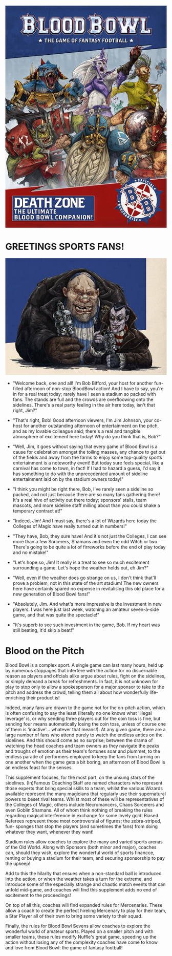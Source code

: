 ![](../media/death_zone/cover.jpg)

# GREETINGS SPORTS FANS!

![](../media/death_zone/bob_and_jim.jpg)

* "Welcome back, one and all! I'm Bob Bifford, your host for another fun-filled afternoon of non-stop BloodBowl action! And I have to say, you're in for a real treat today; rarely have I seen a stadium so packed with fans. The stands are full and the crowds are overfloowing onto the sidelines. There's a real party feeling in the air here today, isn't that right, Jim?"

* "That's right, Bob! Good afternoon viewers, I'm Jim Johnson, your co-host for another outstanding afternoon of entertainment on the pitch, and as my lovable colleague said; there's a real and tangible atmosphere of excitement here today! Why do you think that is, Bob?"

* "Well, Jim, it goes without saying that every game of Blood Bowl is a cause for celebration amongst the toiling masses, any chance to get out of the fields and away from the farms to enjoy some top-quality sports entertainment is a noteworthy event! But today sure feels special, like a carnival has come to town, in fact! If I had to hazard a guess, I'd say it has something to do with the unprecedented amount of sideline entertainment laid on by the stadium owners today!"

* "I think you might be right there, Bob, I've rarely seen a sideline so packed, and not just because there are so many fans gathering there! It's a real hive of activity out there today; sponsors' stalls, team mascots, and more sideline staff milling about than you could shake a temporary contract at!"

* "Indeed, Jim! And I must say, there's a lot of Wizards here today the Colleges of Magic have really turned out in numbers!"

* "They have, Bob, they sure have! And it's not just the Colleges, I can see more than a few Sorcerers, Shamans and even the odd Witch or two. There's going to be quite a lot of firreworks before the end of play today and no mistake!"

* "Let's hope so, Jim! It really is a treat to see so much excitement surrounding a game. Let's hope the weather holds out, eh Jim?"

* "Well, even if the weather does go strange on us, I don't think that'll prove a problem, not in this state of the art stadium! The new owners here have certainly spared no expense in revitalising this old place for a new generation of Blood Bowl fans!"

* "Absolutely, Jim. And what's more impressive is the investment in new players. I was here just last week, watching an amateur seven-a-side game, and that was quite the spectacle!"

* "It's superb to see such investment in the game, Bob. If my heart was still beating, it'd skip a beat!"

# Blood on the Pitch

Blood Bowl is a complex sport. A single game can last many hours, held up by numerous stoppages that interfere with the action for no discernable reason as players and offcials alike argue about rules, fight on the sidelines, or simply demand a break for refreshments. In fact, it is not unknown for play to stop only to allow a spokesperson for a major sponsor to take to the pitch and address the crowd, telling them all about how wonderfully life-enriching their product is!

Indeed, many fans are drawn to the game not for the on-pitch action, which is often confusing to say the least (literally no one knows what 'illegal leverage' is, or why sending three players out for the coin toss is fine, but sending four means automatically losing the coin toss, unless of course one of them is 'inactive'... whatever that means!). At any given game, there are a large number of fans who attend purely to watch the endless antics on the sidelines. And this should come as no surprise; between the drama of watching the head coaches and team owners as they navigate the peaks and troughs of emotion as their team's fortunes soar and plummet, to the endless parade of performers employed to keep the fans from turning on one another when the game gets a bit boring, an afternoon of Blood Bowl is an endless feast for the senses.

This supplement focuses, for the most part, on the unsung stars of the sidelines. (In)Famous Coaching Staff are named characters who represent those experts that bring special skills to a team, whilst the various Wizards available represent the many magicians that regularly use their supernatural powers to beset rival teams. Whilst most of these will be representatives of the Colleges of Magic, others include Necromancers, Chaos Sorcerers and even Goblin Shamans. All of whom think nothing of breaking the rules regarding magical interference in exchange for some lovely gold! Biased Referees represent those most controversial of figures; the zebra-striped, fun- sponges that stop the players (and sometimes the fans) from doing whatever they want, whenever they want!

Stadium rules allow coaches to explore the many and varied sports arenas of the Old World. Along with Sponsors (both minor and major), coaches can, should they wish, explore the wonderful world of sports financce, renting or buying a stadium for their team, and securing sponsorship to pay the upkeep!

Add to this the hilarity that ensues when a non-standard ball is introduced into the action, or when the weather takes a turn for the extreme, and introduce some of the especially strange and chaotic match events that can unfold mid-game, and coaches will find this supplement adds no end of excitement to the proceedings! 

On top of all this, coaches will find expanded rules for Mercenaries. These allow a coach to create the perfect hireling Mercenary to play for their team, a Star Player all of their own to bring some variety to their squad.

Finally, the rules for Blood Bowl Sevens allow coaches to explore the wonderful world of amateur sports. Played on a smaller pitch and with smaller teams, these rules modify Nuffle's great game, speeding up the action without losing any of the complexity coaches have come to know and love from Blood Bowl: the game of fantasy football!